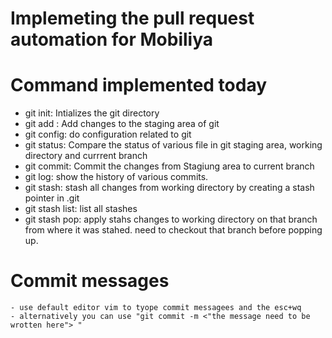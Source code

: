 # Implemeting the pull request automation for Mobiliya


#  Command implemented today

- git init: Intializes the git directory
- git add : Add changes to the staging area of git
- git config: do configuration related to git
- git status: Compare the status of various file in git staging area, working directory and currrent branch
- git commit: Commit the changes from Stagiung area to current branch
- git log: show the history of various commits.
- git stash: stash all changes from working directory by creating a stash pointer in .git
- git stash list: list all stashes 
- git stash pop: apply stahs changes to working directory on that branch from where it was stahed. need to checkout that branch before popping up. 


# Commit messages
    - use default editor vim to tyope commit messagees and the esc+wq
    - alternatively you can use "git commit -m <"the message need to be wrotten here"> "